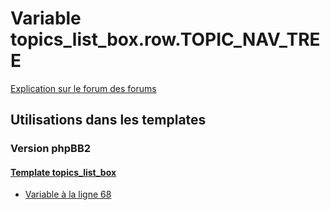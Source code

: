 # Variable topics_list_box.row.TOPIC_NAV_TREE
[Explication sur le forum des forums](http://forum.forumactif.com/t294113-listing-des-variables#topics_list_box.row.TOPIC_NAV_TREE)
## Utilisations dans les templates
### Version phpBB2
#### [Template topics_list_box](subsilver/topics_list_box.md)
* [Variable à la ligne 68](../subsilver/topics_list_box.tpl#L68)
